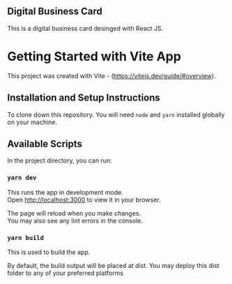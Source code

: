 ## Digital Business Card

This is a digital business card desinged with React JS.

# Getting Started with Vite App

This project was created with Vite - (https://vitejs.dev/guide/#overview).


## Installation and Setup Instructions

To clone down this repository. You will need `node` and `yarn` installed globally on your machine.  

## Available Scripts

In the project directory, you can run:

### `yarn dev`

This runs the app in development mode.\
Open [http://localhost:3000](http://localhost:3000) to view it in your browser.

The page will reload when you make changes.\
You may also see any lint errors in the console.

### `yarn build`

This is used to build the app.

By default, the build output will be placed at dist.
You may deploy this dist folder to any of your preferred platforms
